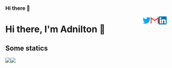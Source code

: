 ### Hi there 👋

<!--
**adniltonsantos/adniltonsantos** is a ✨ _special_ ✨ repository because its `README.md` (this file) appears on your GitHub profile.

Here are some ideas to get you started:

- 🔭 I’m currently working on ...
- 🌱 I’m currently learning ...
- 👯 I’m looking to collaborate on ...
- 🤔 I’m looking for help with ...
- 💬 Ask me about ...
- 📫 How to reach me: ...
- 😄 Pronouns: ...
- ⚡ Fun fact: ...
-->

<a href="https://www.linkedin.com/in/adnilton/" target="_blank">
    <img 
        src="linkedin.svg" 
        alt="linkedIn" 
        width="25" 
        align="right" />
</a>

<a href="mailto:adniltonweb@gmail.com" target="_blank">
    <img 
        src="gmail.svg" 
        alt="codewars" 
        width="25" 
        align="right" />
</a>

<a href="https://twitter.com/adniltonweb" target="_blank">
    <img 
        src="twitter.svg" 
        alt="codewars" 
        width="25" 
        align="right" />
</a>

# Hi there, I'm Adnilton 👋


## Some statics

<img src='https://github-readme-stats.vercel.app/api?username=adniltonsantos&show_icons=true&theme=tokyonight&count_private=true&line_height=40'  align="left" />
<img src='https://github-readme-stats.vercel.app/api/top-langs/?username=adniltonsantos&theme=tokyonight&hide_langs_below=4' />

